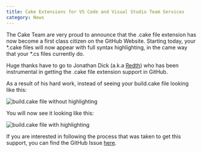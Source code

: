 ```yaml
---
title: Cake Extensions for VS Code and Visual Studio Team Services
category: News
---
```


The Cake Team are very proud to announce that the .cake file extension has now become a first class citizen on the GitHub Website.  Starting today, your \*.cake files will now appear with full syntax highlighting, in the came way that your \*.cs files currently do.

Huge thanks have to go to Jonathan Dick (a.k.a [Redth](https://github.com/Redth)) who has been instrumental in getting the .cake file extension support in GitHub.

<!--excerpt-->

As a result of his hard work, instead of seeing your build.cake file looking like this:

![build.cake file without highlighting](https://raw.githubusercontent.com/cake-build/website/master/src/Cake.Web/App_Data/images/CakeFileInGitHubWithoutHighlighting.png)

You will now see it looking like this:

![build.cake file with highlighting](https://raw.githubusercontent.com/cake-build/website/master/src/Cake.Web/App_Data/images/CakeFileInGitHubWithHighlighting.png)

If you are interested in following the process that was taken to get this support, you can find the GitHub Issue [here](https://github.com/github/linguist/pull/2707). 